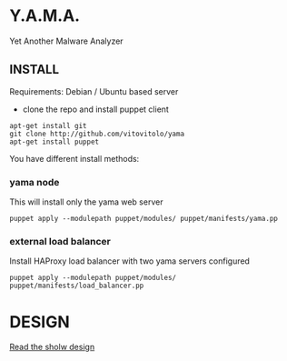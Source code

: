 # Y.A.M.A.

Yet Another Malware Analyzer

## INSTALL 

Requirements: Debian / Ubuntu based server

- clone the repo and install puppet client

```
apt-get install git
git clone http://github.com/vitovitolo/yama
apt-get install puppet 
```

You have different install methods:

### yama node

This will install only the yama web server

```
puppet apply --modulepath puppet/modules/ puppet/manifests/yama.pp
```

### external load balancer

Install HAProxy load balancer with two yama servers configured
```
puppet apply --modulepath puppet/modules/ puppet/manifests/load_balancer.pp
```


DESIGN
===

[Read the sholw design](docs/design.md)
